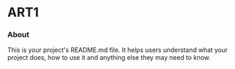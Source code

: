 ART1
====

### About

This is your project's README.md file. It helps users understand what your
project does, how to use it and anything else they may need to know.
